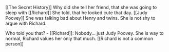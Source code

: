 
[[The Secret History]] 
Why did she tell her friend, that she was going to sleep with [[Richard]]
She told, that he looked cute that day. [[Judy Poovey]]
She was talking bad about Henry and twins. She is not shy to argue with Richard.

Who told you that? - [[Richard]]: Nobody... just Judy Poovey. She is way to normal, Richard values her only that much. [[Richard is not a common person]]

